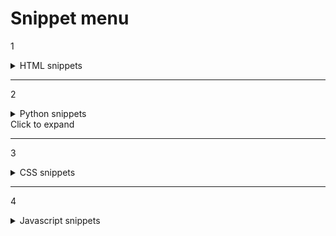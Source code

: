# Snippet menu



1 
<details>

<summary>HTML snippets</summary>

</details>

*** 
2

<details>
<summary>Python snippets</summary>
</details>
<summary>Click to expand</summary>


***
3

<details>
<summary>CSS snippets</summary>
</details>

***
4

<details>
<summary>Javascript snippets</summary>
</details>
